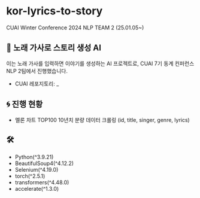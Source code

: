 # kor-lyrics-to-story

CUAI Winter Conference 2024 NLP TEAM 2 (25.01.05~)

## 🪽 노래 가사로 스토리 생성 AI

이는 노래 가사를 입력하면 이야기를 생성하는 AI 프로젝트로, CUAI 7기 동계 컨퍼런스 NLP 2팀에서 진행했습니다.

- CUAI 레포지토리: \_

## 🌀 진행 현황

- 멜론 차트 TOP100 10년치 분량 데이터 크롤링 (id, title, singer, genre, lyrics)

## 🛠️

- Python(^3.9.21)
- BeautifulSoup4(^4.12.2)
- Selenium(^4.19.0)
- torch(^2.5.1)
- transformers(^4.48.0)
- accelerate(^1.3.0)
